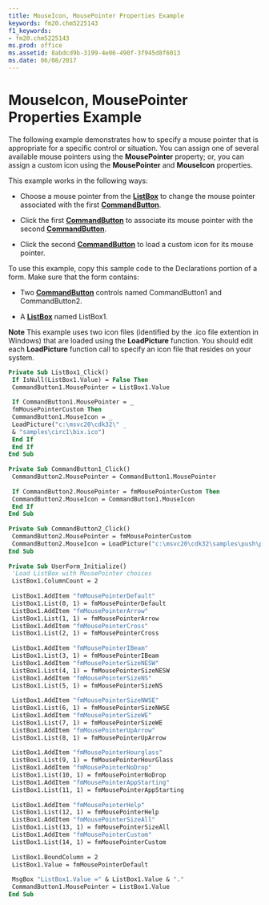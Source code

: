 ```yaml
---
title: MouseIcon, MousePointer Properties Example
keywords: fm20.chm5225143
f1_keywords:
- fm20.chm5225143
ms.prod: office
ms.assetid: 8abdcd9b-3199-4e06-490f-3f945d8f6013
ms.date: 06/08/2017
---
```



# MouseIcon, MousePointer Properties Example

The following example demonstrates how to specify a mouse pointer that is appropriate for a specific control or situation. You can assign one of several available mouse pointers using the  **MousePointer** property; or, you can assign a custom icon using the **MousePointer** and **MouseIcon** properties.

This example works in the following ways:




- Choose a mouse pointer from the  **[ListBox](listbox-control.md)** to change the mouse pointer associated with the first **[CommandButton](commandbutton-control.md)**.
    
- Click the first  **[CommandButton](commandbutton-control.md)** to associate its mouse pointer with the second **[CommandButton](commandbutton-control.md)**.
    
- Click the second  **[CommandButton](commandbutton-control.md)** to load a custom icon for its mouse pointer.
    

To use this example, copy this sample code to the Declarations portion of a form. Make sure that the form contains:


- Two  **[CommandButton](commandbutton-control.md)** controls named CommandButton1 and CommandButton2.
    
- A  **[ListBox](listbox-control.md)** named ListBox1.
    


 **Note**  This example uses two icon files (identified by the .ico file extention in Windows) that are loaded using the  **LoadPicture** function. You should edit each **LoadPicture** function call to specify an icon file that resides on your system.




```vb
Private Sub ListBox1_Click() 
 If IsNull(ListBox1.Value) = False Then 
 CommandButton1.MousePointer = ListBox1.Value 
 
 If CommandButton1.MousePointer = _ 
 fmMousePointerCustom Then 
 CommandButton1.MouseIcon = _ 
 LoadPicture("c:\msvc20\cdk32\" _ 
 & "samples\circ1\bix.ico") 
 End If 
 End If 
End Sub 
 
Private Sub CommandButton1_Click() 
 CommandButton2.MousePointer = CommandButton1.MousePointer 
 
 If CommandButton2.MousePointer = fmMousePointerCustom Then 
 CommandButton2.MouseIcon = CommandButton1.MouseIcon 
 End If 
End Sub 
 
Private Sub CommandButton2_Click() 
 CommandButton2.MousePointer = fmMousePointerCustom 
 CommandButton2.MouseIcon = LoadPicture("c:\msvc20\cdk32\samples\push\push.ico") 
End Sub 
 
Private Sub UserForm_Initialize() 
 'Load ListBox with MousePointer choices 
 ListBox1.ColumnCount = 2 
 
 ListBox1.AddItem "fmMousePointerDefault" 
 ListBox1.List(0, 1) = fmMousePointerDefault 
 ListBox1.AddItem "fmMousePointerArrow" 
 ListBox1.List(1, 1) = fmMousePointerArrow 
 ListBox1.AddItem "fmMousePointerCross" 
 ListBox1.List(2, 1) = fmMousePointerCross 
 
 ListBox1.AddItem "fmMousePointerIBeam" 
 ListBox1.List(3, 1) = fmMousePointerIBeam 
 ListBox1.AddItem "fmMousePointerSizeNESW" 
 ListBox1.List(4, 1) = fmMousePointerSizeNESW 
 ListBox1.AddItem "fmMousePointerSizeNS" 
 ListBox1.List(5, 1) = fmMousePointerSizeNS 
 
 ListBox1.AddItem "fmMousePointerSizeNWSE" 
 ListBox1.List(6, 1) = fmMousePointerSizeNWSE 
 ListBox1.AddItem "fmMousePointerSizeWE" 
 ListBox1.List(7, 1) = fmMousePointerSizeWE 
 ListBox1.AddItem "fmMousePointerUpArrow" 
 ListBox1.List(8, 1) = fmMousePointerUpArrow 
 
 ListBox1.AddItem "fmMousePointerHourglass" 
 ListBox1.List(9, 1) = fmMousePointerHourGlass 
 ListBox1.AddItem "fmMousePointerNoDrop" 
 ListBox1.List(10, 1) = fmMousePointerNoDrop 
 ListBox1.AddItem "fmMousePointerAppStarting" 
 ListBox1.List(11, 1) = fmMousePointerAppStarting 
 
 ListBox1.AddItem "fmMousePointerHelp" 
 ListBox1.List(12, 1) = fmMousePointerHelp 
 ListBox1.AddItem "fmMousePointerSizeAll" 
 ListBox1.List(13, 1) = fmMousePointerSizeAll 
 ListBox1.AddItem "fmMousePointerCustom" 
 ListBox1.List(14, 1) = fmMousePointerCustom 
 
 ListBox1.BoundColumn = 2 
 ListBox1.Value = fmMousePointerDefault 
 
 MsgBox "ListBox1.Value =" & ListBox1.Value & "." 
 CommandButton1.MousePointer = ListBox1.Value 
End Sub
```


